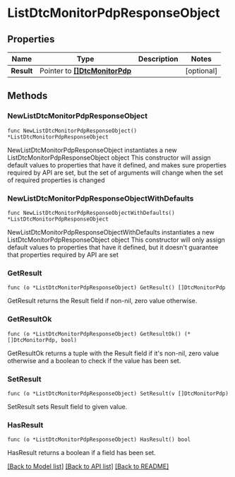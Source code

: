 # ListDtcMonitorPdpResponseObject

## Properties

Name | Type | Description | Notes
------------ | ------------- | ------------- | -------------
**Result** | Pointer to [**[]DtcMonitorPdp**](DtcMonitorPdp.md) |  | [optional] 

## Methods

### NewListDtcMonitorPdpResponseObject

`func NewListDtcMonitorPdpResponseObject() *ListDtcMonitorPdpResponseObject`

NewListDtcMonitorPdpResponseObject instantiates a new ListDtcMonitorPdpResponseObject object
This constructor will assign default values to properties that have it defined,
and makes sure properties required by API are set, but the set of arguments
will change when the set of required properties is changed

### NewListDtcMonitorPdpResponseObjectWithDefaults

`func NewListDtcMonitorPdpResponseObjectWithDefaults() *ListDtcMonitorPdpResponseObject`

NewListDtcMonitorPdpResponseObjectWithDefaults instantiates a new ListDtcMonitorPdpResponseObject object
This constructor will only assign default values to properties that have it defined,
but it doesn't guarantee that properties required by API are set

### GetResult

`func (o *ListDtcMonitorPdpResponseObject) GetResult() []DtcMonitorPdp`

GetResult returns the Result field if non-nil, zero value otherwise.

### GetResultOk

`func (o *ListDtcMonitorPdpResponseObject) GetResultOk() (*[]DtcMonitorPdp, bool)`

GetResultOk returns a tuple with the Result field if it's non-nil, zero value otherwise
and a boolean to check if the value has been set.

### SetResult

`func (o *ListDtcMonitorPdpResponseObject) SetResult(v []DtcMonitorPdp)`

SetResult sets Result field to given value.

### HasResult

`func (o *ListDtcMonitorPdpResponseObject) HasResult() bool`

HasResult returns a boolean if a field has been set.


[[Back to Model list]](../README.md#documentation-for-models) [[Back to API list]](../README.md#documentation-for-api-endpoints) [[Back to README]](../README.md)


